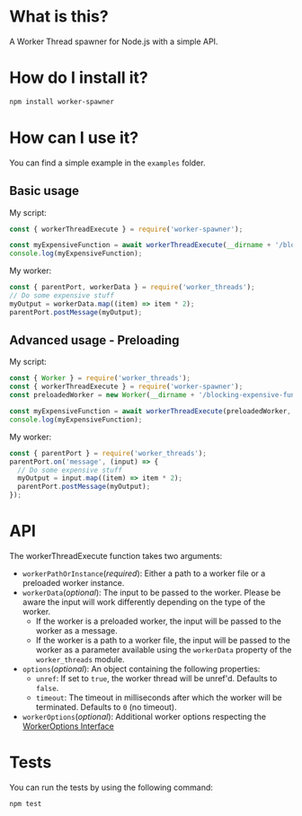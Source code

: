 # What is this?

A Worker Thread spawner for Node.js with a simple API.

# How do I install it?

```bash
npm install worker-spawner
```

# How can I use it?

You can find a simple example in the `examples` folder.

## Basic usage

My script:
```js
const { workerThreadExecute } = require('worker-spawner');

const myExpensiveFunction = await workerThreadExecute(__dirname + '/blocking-expensive-function.js', myInput);
console.log(myExpensiveFunction);
```

My worker:
```js
const { parentPort, workerData } = require('worker_threads');
// Do some expensive stuff
myOutput = workerData.map((item) => item * 2);
parentPort.postMessage(myOutput);
```

## Advanced usage - Preloading

My script:
```js
const { Worker } = require('worker_threads');
const { workerThreadExecute } = require('worker-spawner');
const preloadedWorker = new Worker(__dirname + '/blocking-expensive-function.js');

const myExpensiveFunction = await workerThreadExecute(preloadedWorker, myInput);
console.log(myExpensiveFunction);
```

My worker:
```js
const { parentPort } = require('worker_threads');
parentPort.on('message', (input) => {
  // Do some expensive stuff
  myOutput = input.map((item) => item * 2);
  parentPort.postMessage(myOutput);
});
```

# API

The workerThreadExecute function takes two arguments:
- `workerPathOrInstance`(_required_): Either a path to a worker file or a preloaded worker instance.  
- `workerData`(_optional_): The input to be passed to the worker. Please be aware the input will work differently depending on the type of the worker.  
  - If the worker is a preloaded worker, the input will be passed to the worker as a message.  
  - If the worker is a path to a worker file, the input will be passed to the worker as a parameter available using the `workerData` property of the `worker_threads` module.
- `options`(_optional_): An object containing the following properties:
  - `unref`: If set to `true`, the worker thread will be unref'd. Defaults to `false`.  
  - `timeout`: The timeout in milliseconds after which the worker will be terminated. Defaults to `0` (no timeout).
- `workerOptions`(_optional_): Additional worker options respecting the [WorkerOptions Interface](https://nodejs.org/api/worker_threads.html#new-workerfilename-options)


# Tests

You can run the tests by using the following command:

```bash
npm test
```